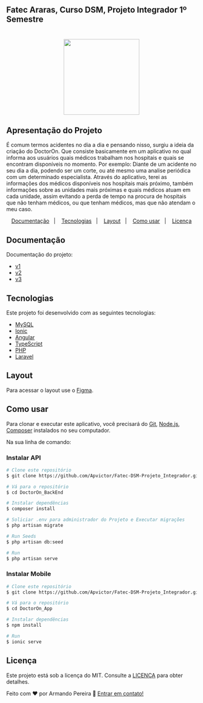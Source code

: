 ## Fatec Araras, Curso DSM, Projeto Integrador 1º Semestre 


<!-- Logo -->
<h1 align="center">
    <img src="https://ik.imagekit.io/mnbr5uwksus/DoctorOn/LOGO_j-IGD2aXNCE.svg?updatedAt=1636410321224" width="200px" />
</h1>

Apresentação do Projeto
---
É comum termos acidentes no dia a dia e pensando nisso, surgiu a ideia da criação do DoctorOn.
Que consiste basicamente em um aplicativo no qual informa aos usuários quais médicos trabalham nos hospitais e quais se encontram disponíveis no momento.
Por exemplo:
Diante de um acidente no seu dia a dia,
podendo ser um corte, ou até mesmo uma analise periódica com um determinado especialista. Através do aplicativo, terei as informações dos médicos disponíveis nos hospitais mais próximo, também informações sobre as unidades mais próximas e quais médicos atuam em cada unidade, assim evitando a perda de tempo na procura de hospitais que não tenham médicos, ou que tenham médicos, mas que não atendam o meu caso.

<p align="center">
  <a href="#documentação">Documentação</a>&nbsp;&nbsp;&nbsp;|&nbsp;&nbsp;&nbsp;
  <a href="#tecnologias">Tecnologias</a>&nbsp;&nbsp;&nbsp;|&nbsp;&nbsp;&nbsp;
  <a href="#layout">Layout</a>&nbsp;&nbsp;&nbsp;|&nbsp;&nbsp;&nbsp;
  <a href="#como-usar">Como usar</a>&nbsp;&nbsp;&nbsp;|&nbsp;&nbsp;&nbsp;
  <a href="#licença">Licença</a>
</p>

## Documentação

Documentação do projeto:

- <a href="https://github.com/Apvictor/Fatec-DSM-Projeto_Integrador/blob/main/Docs/Documento_RequisitosV1.pdf" target="_blank">v1</a>
- <a href="https://github.com/Apvictor/Fatec-DSM-Projeto_Integrador/blob/main/Docs/Documento_RequisitosV2.pdf" target="_blank">v2</a>
- <a href="https://github.com/Apvictor/Fatec-DSM-Projeto_Integrador/blob/main/Docs/Documento_RequisitosV3.pdf" target="_blank">v3</a>
## Tecnologias

Este projeto foi desenvolvido com as seguintes tecnologias:

- [MySQL](https://www.mysql.com/)
- [Ionic](https://ionicframework.com/)
- [Angular](https://angular.io/)
- [TypeScript](https://www.typescriptlang.org/)
- [PHP](https://www.php.net/)
- [Laravel](https://laravel.com/)

## Layout

Para acessar o layout use o [Figma](https://www.figma.com/file/VPNCoCYiAdLfrX7bckOXWk/DoctorOn?node-id=0%3A1).

## Como usar

Para clonar e executar este aplicativo, você precisará do [Git](https://git-scm.com), [Node.js](https://nodejs.org/en/), [Composer](https://getcomposer.org/) instalados no seu computador.

Na sua linha de comando:

### Instalar API

```bash
# Clone este repositório
$ git clone https://github.com/Apvictor/Fatec-DSM-Projeto_Integrador.git

# Vá para o repositório 
$ cd DoctorOn_BackEnd

# Instalar dependências
$ composer install

# Soliciar .env para administrador do Projeto e Executar migrações
$ php artisan migrate

# Run Seeds
$ php artisan db:seed

# Run
$ php artisan serve
```

### Instalar Mobile

```bash
# Clone este repositório
$ git clone https://github.com/Apvictor/Fatec-DSM-Projeto_Integrador.git

# Vá para o repositório 
$ cd DoctorOn_App

# Instalar dependências
$ npm install

# Run
$ ionic serve
```

## Licença

Este projeto está sob a licença do MIT. Consulte a [LICENÇA](https://github.com/DanielObara/NLW-1.0/blob/master/LICENSE) para obter detalhes.

Feito com ♥ por Armando Pereira 👋 [Entrar em contato!](https://www.linkedin.com/in/armando-v%C3%ADctor-pereira-2021/)
